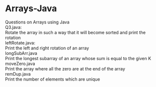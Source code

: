 # Arrays-Java
Questions on Arrays using Java<br>
Q3.java:<br>
Rotate the array in such a way that it will become sorted and print the rotation<br>
leftRotate.java: <br>
Print the left and right rotation of an array <br>
longSubArr.java<br>
Print the longest subarray of an array whose sum is equal to the given K<br>
moveZero.java<br>
Print the array where all the zero are at the end of the array<br>
remDup.java<br>
Print the number of elements which are unique<br>
